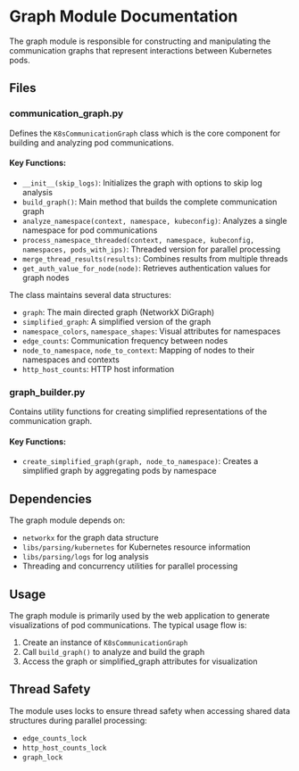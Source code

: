 # Graph Module Documentation

The graph module is responsible for constructing and manipulating the communication graphs that represent interactions between Kubernetes pods.

## Files

### communication_graph.py

Defines the `K8sCommunicationGraph` class which is the core component for building and analyzing pod communications.

#### Key Functions:

- `__init__(skip_logs)`: Initializes the graph with options to skip log analysis
- `build_graph()`: Main method that builds the complete communication graph
- `analyze_namespace(context, namespace, kubeconfig)`: Analyzes a single namespace for pod communications
- `process_namespace_threaded(context, namespace, kubeconfig, namespaces, pods_with_ips)`: Threaded version for parallel processing
- `merge_thread_results(results)`: Combines results from multiple threads
- `get_auth_value_for_node(node)`: Retrieves authentication values for graph nodes

The class maintains several data structures:
- `graph`: The main directed graph (NetworkX DiGraph)
- `simplified_graph`: A simplified version of the graph
- `namespace_colors`, `namespace_shapes`: Visual attributes for namespaces
- `edge_counts`: Communication frequency between nodes
- `node_to_namespace`, `node_to_context`: Mapping of nodes to their namespaces and contexts
- `http_host_counts`: HTTP host information

### graph_builder.py

Contains utility functions for creating simplified representations of the communication graph.

#### Key Functions:

- `create_simplified_graph(graph, node_to_namespace)`: Creates a simplified graph by aggregating pods by namespace

## Dependencies

The graph module depends on:
- `networkx` for the graph data structure
- `libs/parsing/kubernetes` for Kubernetes resource information
- `libs/parsing/logs` for log analysis
- Threading and concurrency utilities for parallel processing

## Usage

The graph module is primarily used by the web application to generate visualizations of pod communications. The typical usage flow is:

1. Create an instance of `K8sCommunicationGraph`
2. Call `build_graph()` to analyze and build the graph
3. Access the graph or simplified_graph attributes for visualization

## Thread Safety

The module uses locks to ensure thread safety when accessing shared data structures during parallel processing:
- `edge_counts_lock`
- `http_host_counts_lock`
- `graph_lock` 